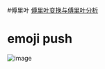 #傅里叶
[傅里叶变换与傅里叶分析](https://zhuanlan.zhihu.com/wille/19763358)

# emoji push
![image](https://github.com/Egnaxela/java_resource/blob/master/img/IMG_0222.JPG)
